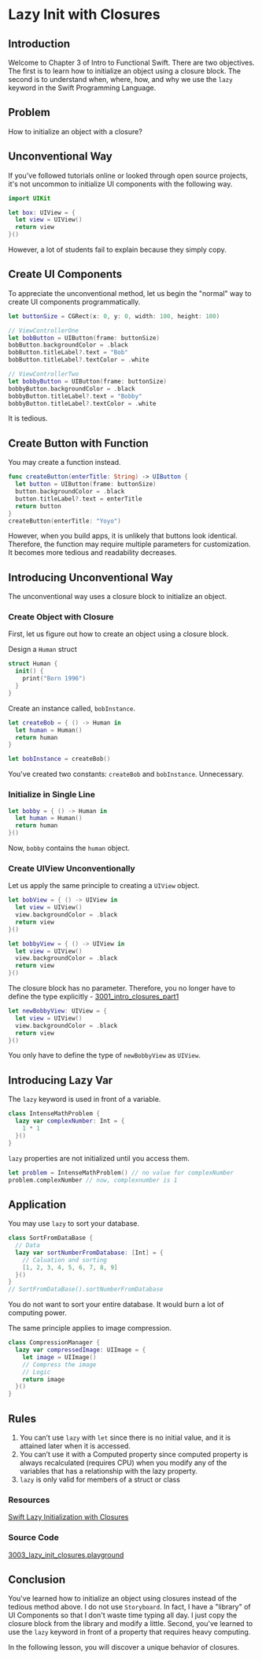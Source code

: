 # Lazy Init with Closures

## Introduction
Welcome to Chapter 3 of Intro to Functional Swift. There are two objectives. The first is to learn how to initialize an object using a closure block. The second is to understand when, where, how, and why we use the `lazy` keyword in the Swift Programming Language.

## Problem
How to initialize an object with a closure?

## Unconventional Way
If you've followed tutorials online or looked through open source projects, it's not uncommon to initialize UI components with the following way.

```swift
import UIKit

let box: UIView = {
  let view = UIView()
  return view
}()
```

However, a lot of students fail to explain because they simply copy.

## Create UI Components
To appreciate the unconventional method, let us begin the "normal" way to create UI components programmatically.

```swift
let buttonSize = CGRect(x: 0, y: 0, width: 100, height: 100)

// ViewControllerOne
let bobButton = UIButton(frame: buttonSize)
bobButton.backgroundColor = .black
bobButton.titleLabel?.text = "Bob"
bobButton.titleLabel?.textColor = .white

// ViewControllerTwo
let bobbyButton = UIButton(frame: buttonSize)
bobbyButton.backgroundColor = .black
bobbyButton.titleLabel?.text = "Bobby"
bobbyButton.titleLabel?.textColor = .white
```

It is tedious.


## Create Button with Function
You may create a function instead.

```swift
func createButton(enterTitle: String) -> UIButton {
  let button = UIButton(frame: buttonSize)
  button.backgroundColor = .black
  button.titleLabel?.text = enterTitle
  return button
}
createButton(enterTitle: "Yoyo")
```

However, when you build apps, it is unlikely that buttons look identical. Therefore, the function may require multiple parameters for customization. It becomes more tedious and readability decreases.

## Introducing Unconventional Way
The unconventional way uses a closure block to initialize an object.

### Create Object with Closure
First, let us figure out how to create an object using a closure block.

Design a `Human` struct

```swift
struct Human {
  init() {
    print("Born 1996")
  }
}
```

Create an instance called, `bobInstance`.

```swift
let createBob = { () -> Human in
  let human = Human()
  return human
}

let bobInstance = createBob()
```

You've created two constants: `createBob` and `bobInstance`. Unnecessary.

### Initialize in Single Line
```swift
let bobby = { () -> Human in
  let human = Human()
  return human
}()
```

Now, `bobby` contains the `human` object.

### Create UIView Unconventionally
Let us apply the same principle to creating a `UIView` object.

```swift
let bobView = { () -> UIView in
  let view = UIView()
  view.backgroundColor = .black
  return view
}()

let bobbyView = { () -> UIView in
  let view = UIView()
  view.backgroundColor = .black
  return view
}()
```

The closure block has no parameter. Therefore, you no longer have to define the type explicitly - [3001_intro_closures_part1](/course/functional-swift/intro-closure-part1.md/#no-parameter)

```swift
let newBobbyView: UIView = {
  let view = UIView()
  view.backgroundColor = .black
  return view
}()
```

You only have to define the type of `newBobbyView` as `UIView`.

## Introducing Lazy Var
The `lazy` keyword is used in front of a variable.

```swift
class IntenseMathProblem {
  lazy var complexNumber: Int = {
    1 * 1
  }()
}
```

`lazy` properties are not initialized until you access them.

```swift
let problem = IntenseMathProblem() // no value for complexNumber
problem.complexNumber // now, complexnumber is 1
```

## Application
You may use `lazy` to sort your database.

```swift
class SortFromDataBase {
  // Data
  lazy var sortNumberFromDatabase: [Int] = {
    // Caluation and sorting
    [1, 2, 3, 4, 5, 6, 7, 8, 9]
  }()
}
// SortFromDataBase().sortNumberFromDatabase
```

You do not want to sort your entire database. It would burn a lot of computing power.


The same principle applies to image compression.

```swift
class CompressionManager {
  lazy var compressedImage: UIImage = {
    let image = UIImage()
    // Compress the image
    // Logic
    return image
  }()
}
```

## Rules
 1. You can’t use `lazy` with `let` since there is no initial value, and it is attained later when it is accessed.
 2. You can’t use it with a Computed property since computed property is always recalculated (requires CPU) when you modify any of the variables that has a relationship with the lazy property.
 3. `lazy` is only valid for members of a struct or class

### Resources
[Swift Lazy Initialization with Closures]

[Swift Lazy Initialization with Closures]: https://blog.bobthedeveloper.io/swift-lazy-initialization-with-closures-a9ef6f6312c


### Source Code
[3003_lazy_init_closures.playground](https://www.dropbox.com/sh/tdmnhesaeqlwox4/AAA1aCtKuhI1V1YXJkaV2L05a?dl=0)

## Conclusion
You've learned how to initialize an object using closures instead of the tedious method above. I do not use `Storyboard`. In fact, I have a "library" of UI Components so that I don't waste time typing all day. I just copy the closure block from the library and modify a little. Second, you've learned to use the `lazy` keyword in front of a property that requires heavy computing.

In the following lesson, you will discover a unique behavior of closures.

